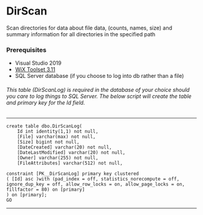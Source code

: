 # DirScan
Scan directories for data about file data, (counts, names, size) and summary information for all directories in the specified path


### Prerequisites
- Visual Studio 2019
- [WiX Toolset 3.11](https://wixtoolset.org/releases/)
- SQL Server database (if you choose to log into db rather than a file)
###### This table (DirScanLog) is required in the database of your choice should you care to log things to SQL Server. The below script will create the table and primary key for the Id field.
---
    create table dbo.DirScanLog(
        Id int identity(1,1) not null,
        [File] varchar(max) not null,
        [Size] bigint not null,
        [DateCreated] varchar(20) not null,
        [DateLastModified] varchar(20) not null,
        [Owner] varchar(255) not null,
        [FileAttributes] varchar(512) not null,

    constraint [PK__DirScanLog] primary key clustered 
    ( [Id] asc )with (pad_index = off, statistics_norecompute = off, ignore_dup_key = off, allow_row_locks = on, allow_page_locks = on, fillfactor = 80) on [primary]
    ) on [primary];
    GO
---
